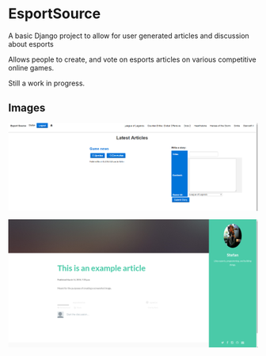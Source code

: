 # EsportSource
A basic Django project to allow for user generated articles and discussion about esports

Allows people to create, and vote on esports articles on various competitive online games.

Still a work in progress.

## Images

![Home Page](https://github.com/Sgawrys/EsportSource/raw/master/media/esportsource_1.png "Login")

![Article Example](https://github.com/Sgawrys/EsportSource/raw/master/media/esportsource_2.png "Article")